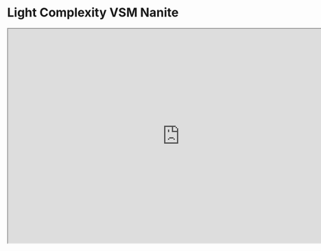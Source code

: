 # Light Complexity VSM Nanite

<p><iframe title="YouTube video player" src="https://www.youtube.com/embed/lrm81aSlmsw?si=pwBrmXfY4N1Vptmq" width="800" height="500" allowfullscreen="allowfullscreen" allow="accelerometer; autoplay; clipboard-write; encrypted-media; gyroscope; picture-in-picture; web-share"></iframe></p>
